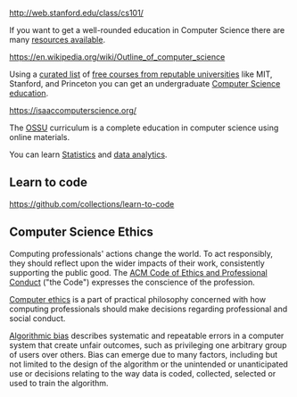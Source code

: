 http://web.stanford.edu/class/cs101/

If you want to get a well-rounded education in  Computer Science  there are many  [resources available](https://github.com/Developer-Y/cs-video-courses
).

https://en.wikipedia.org/wiki/Outline_of_computer_science

Using a [curated list](https://github.com/prakhar1989/awesome-courses) of [free courses from reputable universities](https://github.com/ForrestKnight/open-source-cs) like MIT, Stanford, and Princeton you can get an undergraduate [Computer Science education](https://www.youtube.com/watch?v=RBSGKlAvoiM&list=PLWKjhJtqVAbn5emQ3RRG8gEBqkhf_5vxD
).

https://isaaccomputerscience.org/

The [OSSU](https://github.com/ossu/computer-science) curriculum is a complete education in computer science using online materials. 

You can learn [Statistics](https://www.youtube.com/watch?v=xxpc-HPKN28&list=RDCMUC8butISFwT-Wl7EV0hUK0BQ&index=7) and [data analytics](https://datacadamia.com/).

## Learn to code

https://github.com/collections/learn-to-code


## Computer Science Ethics 



Computing professionals' actions change the world. To act responsibly, they should reflect upon the wider impacts of their work, consistently supporting the public good. The [ACM Code of Ethics and Professional Conduct]( https://www.acm.org/code-of-ethics ) ("the Code") expresses the conscience of the profession.

[Computer ethics]( https://wikipedia.org/wiki/Computer_ethics ) is a part of practical philosophy concerned with how computing professionals should make decisions regarding professional and social conduct.

[Algorithmic bias]( https://wikipedia.org/wiki/Algorithmic_bias ) describes systematic and repeatable errors in a computer system that create unfair outcomes, such as privileging one arbitrary group of users over others. Bias can emerge due to many factors, including but not limited to the design of the algorithm or the unintended or unanticipated use or decisions relating to the way data is coded, collected, selected or used to train the algorithm.
